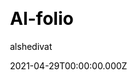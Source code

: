 ---
title: Al-folio
github: https://github.com/alshedivat/al-folio
demo: https://alshedivat.github.io/al-folio/
license: MIT
author: alshedivat
author_link: ''
author_twitter: alshedivat
author_github: alshedivat
date: 2021-04-29T00:00:00.000Z
ssg:
  - Jekyll
cms: null
css: null
archetype:
  - Portfolio
  - Personal
  - Academic
services: null
hosting:
  - Netlify
  - Vercel
description: A beautiful, simple, clean, and responsive Jekyll theme for academics
stale: false
disabled: false
disabled_reason: ''
draft: false
---